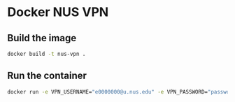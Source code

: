 # Docker NUS VPN

## Build the image
```bash
docker build -t nus-vpn .
```

## Run the container
```bash
docker run -e VPN_USERNAME="e0000000@u.nus.edu" -e VPN_PASSWORD="password" -e VPN_TOTP_SECRET="xxxxxxxxx" -p 10800:10800 -it --privileged --name nus-vpn nus-vpn
```
